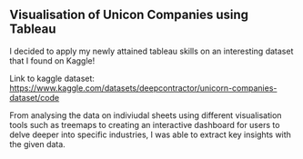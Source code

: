 ## Visualisation of Unicon Companies using Tableau

I decided to apply my newly attained tableau skills on an interesting dataset that I found on Kaggle! 

Link to kaggle dataset: https://www.kaggle.com/datasets/deepcontractor/unicorn-companies-dataset/code

From analysing the data on indiviudal sheets using different visualisation tools such as treemaps to creating an interactive dashboard for users to delve deeper into specific industries, I was able to extract key insights with the given data.
